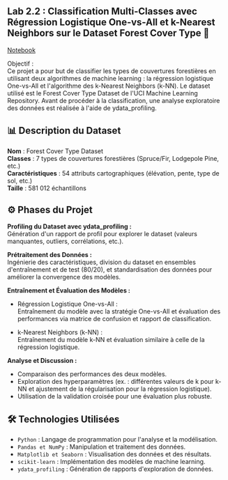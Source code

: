 ## Lab 2.2 : Classification Multi-Classes avec Régression Logistique One-vs-All et k-Nearest Neighbors sur le Dataset Forest Cover Type 🌲    

[Notebook](https://albanecoiffe.github.io/forest_cover_type_dataset/)

Objectif :    
Ce projet a pour but de classifier les types de couvertures forestières en utilisant deux algorithmes de machine learning : la régression logistique One-vs-All et l'algorithme des k-Nearest Neighbors (k-NN). Le dataset utilisé est le Forest Cover Type Dataset de l'UCI Machine Learning Repository. Avant de procéder à la classification, une analyse exploratoire des données est réalisée à l'aide de ydata_profiling.

## 📊 Description du Dataset   
**Nom** : Forest Cover Type Dataset      
**Classes** : 7 types de couvertures forestières (Spruce/Fir, Lodgepole Pine, etc.)      
**Caractéristiques** : 54 attributs cartographiques (élévation, pente, type de sol, etc.)         
**Taille** : 581 012 échantillons         
 
## ⚙️ Phases du Projet      
**Profiling du Dataset avec ydata_profiling :**      
Génération d'un rapport de profil pour explorer le dataset (valeurs manquantes, outliers, corrélations, etc.). 

**Prétraitement des Données :**      
Ingénierie des caractéristiques, division du dataset en ensembles d'entraînement et de test (80/20), et standardisation des données pour améliorer la convergence des modèles.    

**Entraînement et Évaluation des Modèles :**          
- Régression Logistique One-vs-All :            
Entraînement du modèle avec la stratégie One-vs-All et évaluation des performances via matrice de confusion et rapport de classification.
   
- k-Nearest Neighbors (k-NN) :            
Entraînement du modèle k-NN et évaluation similaire à celle de la régression logistique.

**Analyse et Discussion :**      
- Comparaison des performances des deux modèles.           
- Exploration des hyperparamètres (ex. : différentes valeurs de k pour k-NN et ajustement de la régularisation pour la régression logistique).         
- Utilisation de la validation croisée pour une évaluation plus robuste.         

## 🛠️ Technologies Utilisées         
- `Python` : Langage de programmation pour l'analyse et la modélisation.      
- `Pandas et NumPy` : Manipulation et traitement des données.      
- `Matplotlib et Seaborn` : Visualisation des données et des résultats.      
- `scikit-learn` : Implémentation des modèles de machine learning.      
- `ydata_profiling` : Génération de rapports d'exploration de données.      
